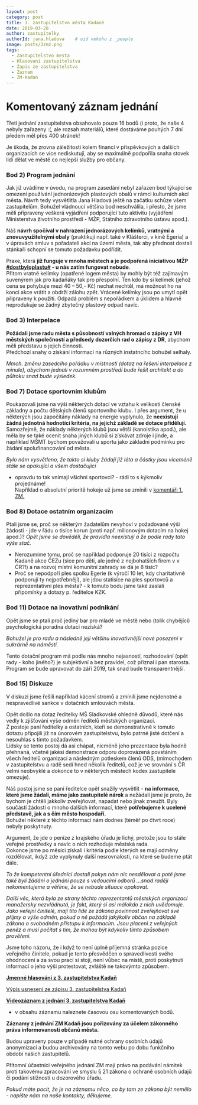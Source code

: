 ```yaml
---
layout: post
category: post
title: 3. zastupitelstvo města Kadaně
date: 2019-03-28
author: zastupitelky
authorId: jana.hladova    # uid nekoho z _people
image: posts/3zmz.png
tags:
  - Zastupitelstvo mesta
  - Hlasovani zastupitelstva
  - Zapis ze zastupitelstva
  - Zaznam 
  - ZM-Kadan
---
```


# Komentovaný záznam jednání 

Třetí jednání zastupitelstva obsahovalo pouze 16 bodů (i proto, že naše 4 nebyly zařazeny :(, ale rozsah materiálů, které dostáváme pouhých 7 dní předem měl přes 400 stránek!   

Je škoda, že zrovna záležitosti kolem financí v příspěvkových a dalších organizacích se více nediskutují, 
aby se maximálně podpořila snaha stovek lidí dělat ve městě co nejlepší služby pro občany.

### Bod 2) Program jednání
Jak již uvádíme v úvodu, na program zasedání nebyl zařazen bod týkající se omezení používání jednorázových plastových obalů v rámci kulturních akcí města. Návrh tedy vysvětlitla Jana Hladová ještě na začátku schůze všem zastupitelům. Bohužel vládnoucí většina bod neschválila, i přesto, že jsme měli připraveny veškerá vyjádření podporující tuto aktivitu (vyjádření Ministerstva životního prostředí - MŽP, Státního zdravotního ústavu apod.).  

Náš **návrh spočíval v nahrazení jednorázových kelímků, vratnými a znovuvyužitelnými obaly** (praktikují např. také v Klášterci, v kině Egeria) a v úpravách smluv s pořadateli akcí na území města, tak aby přednost dostali stánkaři schopní se tomuto požadavku podřídit.  

Praxe, která **již funguje v mnoha městech a je podpořená  iniciativou MŽP [#dostbyloplastu#](https://www.dostbyloplastu.cz/) - u nás zatím fungovat nebude**.   
Přitom vratné kelímky (opatřené logem města) by mohly být též zajímavým suvenýrem jak pro kadaňáky tak pro přespolní. Ten kdo by si kelímek (jehož cena se pohybuje mezi 40 – 50,- Kč) nechat nechtěl, má možnost ho na konci akce vrátit a obdrží zálohu zpět. Vrácené kelímky jsou po umytí opět připraveny k použití. Odpadá problém s nepořádkem a úklidem a hlavně neprodukuje se žádný zbytečný plastový odpad navíc.

### Bod 3) Interpelace 
**Požádali jsme radu města s působností valných hromad o zápisy z VH městských společností a předsedy dozorčích rad o zápisy z DR**, abychom měli představu o jejich činnosti.   
Předchozí snahy o získání informací na různých instatncíhc bohužel selhaly.   

*Mmch. změnu zasedcího pořádku v místnosti (dotaz na řešení interpelace z minule), abychom jednali v rozumném prostředí bude řešit architekt a do půlroku snad bude výsledek.* 

### Bod 7) Dotace sportovním klubům 
Poukazovali jsme na výši některých dotací ve vztahu k velikosti členské základny a počtu dětských členů sportovního klubu. I přes argument, že u některých jsou započítány náklady na energie vyplynulo, že **neexistují žádná jednotná hodnotící kritéria, na jejichž základě se dotace přidělují.**
Samozřejmě, že náklady některých klubů jsou větší (kanoistika apod.), ale měla by se také ocenit snaha jiných klubů si získávat zdroje i jinde, a například MŠMT bychom považovali u sportu jako základní podmínku pro žádání spolufinancování od města.   

*Bylo nám vysvětleno, že takto si kluby žádají již léta a částky jsou víceméně stále se opakující a všem dostačující* 
- opravdu to tak vnímají všichni sportovci? - rádi to s kýkmoliv projednáme!   
Například o absolutní prioritě hokeje už jsme se zmínili v [komentáři 1. ZM.](https://kadan.pirati.cz/aktuality/1zmz.html)

### Bod 8) Dotace ostatním organizacím
Ptali jsme se, proč se některým žadatelům nevyhoví v požadované výši žádosti - jde v řádu o tisíce korun (proti např. milionovým dotacím na hokej apod.)? 
*Opět jsme se dověděli, že pravidla neexistují a že podle rady tato výše stač.* 
- Nerozumíme tomu, proč se například podporuje 20 tisíci z rozpočtu Kadaně akce ČEZu (sice pro děti, ale jedné z nejbohatších firem v v ČR?!) a na rozvoj místní komunitní zahrady se dá je 8 tisíc? 
- Proč se nepodpoří ples spolku Egerie (k výročí 10 let, kdy charitativně podporují ty nejpotřebnějí), ale jdou statisíce na ples sportovců a reprezentativní ples města? - k tomuto bodu jsme také zaslali připomínky a dotazy p. ředitelce KZK.
  
### Bod 11) Dotace na inovativní podnikání 
Opět jsme se ptali proč jediný bar pro mladé ve městě nebo (tolik chybějící) psychologická poradna dotaci nezíská?  

*Bohužel je pro radu a následně její většinu inovativnější nové posezení v sukrárně na náměstí.*    

Tento dotační program má podle nás mnoho nejasností, rozhodování (opět rady - koho jiného?) je subjektivní a bez pravidel, což přiznal i pan starosta. Program se bude upravovat do září 2019, tak snad bude transparentnější.

### Bod 15) Diskuze
V diskuzi jsme řešili například kácení stromů a zmínili jsme nejdenotné a nespravedlivé sankce v dotačních smlouvách města.   

Opět došlo na dotaz ředitelky MŠ Sladkovské ohledně důvodů, které nás vedly k zjišťování výše odměn ředitelů městských organizací.  
Z postoje paní ředitelky a ostatních, kteří se demonstrativně k tomuto dotazu připojili již na únorovém zastupitelstvu, bylo patrné jisté dotčení a nesouhlas s tímto požadavkem.  
Lidsky se tento postoj dá asi chápat, nicméně jeho prezentace byla hodně přehnaná, včetně jakési demonstrace odporu doprovázená povstáním všech ředitelů organizací a následným potleskem členů ODS, (mimochodem v zastupitelstvu a radě sedí hned několik ředitelů, což je ve srovnání s ČR velmi neobvyklé a dokonce to v některých městech kodex zastupitele omezuje).  

Náš postoj jsme se paní ředitelce opět snažily vysvětlit - **na informace, které jsme žádali, máme jako zastupitelé nárok** a nežádali jsme je proto, že bychom je chtěli jakkoliv zveřejňovat, napadat nebo jinak zneužít. Byly součástí žádosti o mnoho dalších informací, které **potřebujeme k ucelené představě, jak a s čím město hospodaří.**   
Bohužel některé z těchto informací nám dodnes (téměř po čtvrt roce) nebyly poskytnuty.    

Argument, že jde o peníze z krajského úřadu je lichý, protože jsou to stále veřejné prostředky a navíc o nich rozhoduje městská rada.  
Dokonce jsme po měsíci získali i kritéria podle kterých se mají odměny rozdělovat, ikdyž zde vyplynuly další nesrovnalosti, na které se budeme ptát dále.   

*To že kompetentní úředníci dostali pokyn nám nic nesdělovat a poté jsme také byli žádáni o jednání pouze s vedoucími odborů ...snad raději nekomentujeme a věříme, že se nebude situace opakovat.*

*Další věc, která byla ze strany těchto reprezentantů městských organizací manažersky nezvládnutá, je fakt, který si asi málokdo z nich uvědomuje. Jako veřejní činitelé, mají tito lidé ze zákona povinnost zveřejňovat své příjmy a výše odměn, pokud o ně požádá jakýkoliv občan na základě zákona o svobodném přístupu k informacím. Jsou placeni z veřejných peněz a musí počítat s tím, že mohou být kdykoliv tímto způsobem prověřeni.*  

Jsme toho názoru, že i když to není úplně příjemná stránka pozice veřejného činitele, pokud je tento přesvědčen o spravedlivosti svého ohodnocení a za svou prací si stojí, není vůbec na místě, proti poskytnutí informací o jeho výši protestovat, zvláště ne takovýmto způsobem.   


**[Jmenné hlasování z 3. zastupitelstva Kadaň]()**

[Výpis usnesení ze zápisu 3. zastupitelstva Kadaň](http://www.mesto-kadan.cz/obcan/9046/vypis-usneseni-ze-zapisu-z-3-zasedani-zastupitelstva-mesta)

**[Videozáznam z jednání 3. zastupitelstva Kadaň](https://www.youtube.com/watch?v=kP8hLFUK0a8)** 
- v obsahu záznamu naleznete časovou osu komentovaných bodů.

**Záznamy z jednání ZM Kadaň jsou pořizovány za účelem zákonného práva informovanosti občanů města.** 

Budou upraveny pouze v případě nutné ochrany osobních údajů anonymizací a budou archivovány na tomto webu po dobu funkčního období našich zastupitelů. 

Přítomní účastníci veřejného jednání ZM mají právo na podávání námitek proti takovému zpracování ve smyslu § 21 zákona o ochraně osobních údajů či podání stížnosti u dozorového úřadu.

*Pokud máte pocit, že je na záznamu něco, co by tam ze zákona být nemělo - napište nám na naše kontakty, děkujeme.*

